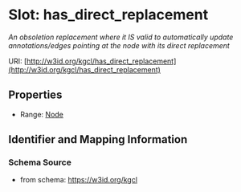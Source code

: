 # Slot: has_direct_replacement
_An obsoletion replacement where it IS valid to automatically update annotations/edges pointing at the node with its direct replacement_


URI: [http://w3id.org/kgcl/has_direct_replacement](http://w3id.org/kgcl/has_direct_replacement)



<!-- no inheritance hierarchy -->


## Properties

 * Range: [Node](Node.md)



## Identifier and Mapping Information







### Schema Source


* from schema: https://w3id.org/kgcl



